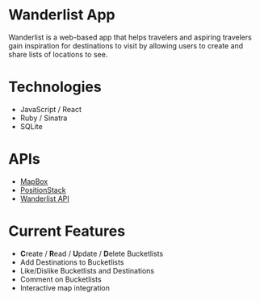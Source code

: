 # Wanderlist App

Wanderlist is a web-based app that helps travelers and aspiring travelers gain inspiration for destinations to visit by allowing users to create and share lists of locations to see.

# Technologies
* JavaScript / React
* Ruby / Sinatra
* SQLite  

# APIs
* [MapBox](https://www.mapbox.com/)
* [PositionStack](https://positionstack.com/)
* [Wanderlist API](https://github.com/wilfredbayudan/wanderlist-server)

# Current Features
* **C**reate / **R**ead / **U**pdate / **D**elete Bucketlists
* Add Destinations to Bucketlists
* Like/Dislike Bucketlists and Destinations
* Comment on Bucketlists
* Interactive map integration